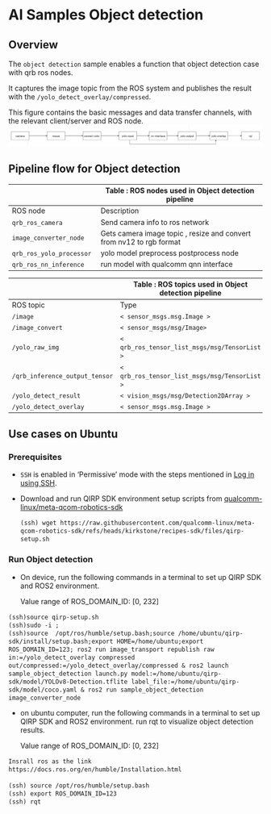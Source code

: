 # AI Samples Object detection

## Overview

The `object detection` sample enables a function that object detection case with qrb ros nodes.

It captures the image topic from the ROS system and publishes the result with the `/yolo_detect_overlay/compressed`.

This figure contains the basic messages and data transfer channels, with the relevant client/server and ROS node.![image](resource/images/pipeline.png)

## Pipeline flow for Object detection

|                           | Table : ROS nodes used in Object detection pipeline          |
| ------------------------- | ------------------------------------------------------------ |
| ROS node                  | Description                                                  |
| `qrb_ros_camera `         | Send camera info to ros network                              |
| `image_converter_node `   | Gets camera image topic , resize and convert from nv12 to rgb format |
| `qrb_ros_yolo_processor ` | yolo model preprocess postprocess node                       |
| `qrb_ros_nn_inference `   | run model with qualcomm qnn interface                        |

|                                 | Table : ROS topics used in Object detection pipeline |                        |
| ------------------------------- | ---------------------------------------------------- | ---------------------- |
| ROS topic                       | Type                                                 | Published by           |
| `/image`                        | `< sensor_msgs.msg.Image > `                         | qrb_ros_camera         |
| `/image_convert`                | `< sensor_msgs/msg/Image> `                          | image_converter_node   |
| `/yolo_raw_img `                | `< qrb_ros_tensor_list_msgs/msg/TensorList > `       | qrb_ros_yolo_processor |
| `/qrb_inference_output_tensor ` | `< qrb_ros_tensor_list_msgs/msg/TensorList > `       | qrb_ros_nn_inference   |
| `/yolo_detect_result `          | `< vision_msgs/msg/Detection2DArray > `              | qrb_ros_yolo_processor |
| `/yolo_detect_overlay `         | `< sensor_msgs.msg.Image > `                         | qrb_ros_yolo_processor |

## Use cases on Ubuntu

### Prerequisites

- `SSH` is enabled in ‘Permissive’ mode with the steps mentioned in [Log in using SSH](https://docs.qualcomm.com/bundle/publicresource/topics/80-70017-254/how_to.html?state=preview#use-ssh).

- Download and run QIRP SDK environment setup scripts  from [qualcomm-linux/meta-qcom-robotics-sdk](https://github.com/qualcomm-linux/meta-qcom-robotics-sdk) 
  ```
  (ssh) wget https://raw.githubusercontent.com/qualcomm-linux/meta-qcom-robotics-sdk/refs/heads/kirkstone/recipes-sdk/files/qirp-setup.sh
  ```

### **Run  Object detection** 

- On device,  run the following commands in a terminal to set up QIRP SDK and ROS2 environment.

  Value range of ROS_DOMAIN_ID: [0, 232]

```
(ssh)source qirp-setup.sh
(ssh)sudo -i ;
(ssh)source  /opt/ros/humble/setup.bash;source /home/ubuntu/qirp-sdk/install/setup.bash;export HOME=/home/ubuntu;export ROS_DOMAIN_ID=123; ros2 run image_transport republish raw in:=/yolo_detect_overlay compressed out/compressed:=/yolo_detect_overlay/compressed & ros2 launch sample_object_detection launch.py model:=/home/ubuntu/qirp-sdk/model/YOLOv8-Detection.tflite label_file:=/home/ubuntu/qirp-sdk/model/coco.yaml & ros2 run sample_object_detection image_converter_node
```

- on ubuntu computer, run the following commands in a terminal to set up QIRP SDK and ROS2 environment. run rqt to visualize object detection results.

  Value range of ROS_DOMAIN_ID: [0, 232]

```
Insrall ros as the link https://docs.ros.org/en/humble/Installation.html

(ssh) source /opt/ros/humble/setup.bash
(ssh) export ROS_DOMAIN_ID=123
(ssh) rqt
```

